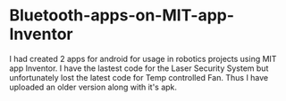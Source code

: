 # Bluetooth-apps-on-MIT-app-Inventor
I had created 2 apps for android for usage in robotics projects using MIT app Inventor. I have the lastest code for the Laser Security System but unfortunately lost the latest code for Temp controlled Fan. Thus I have uploaded an older version along with it's apk.
